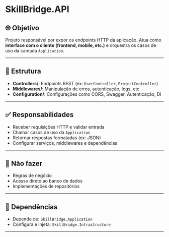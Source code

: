 # SkillBridge.API

## 🌐 Objetivo
Projeto responsável por expor os endpoints HTTP da aplicação. Atua como **interface com o cliente (frontend, mobile, etc.)** e orquestra os casos de uso da camada `Application`.

---

## 📁 Estrutura

- **Controllers/**: Endpoints REST (ex: `UserController`, `ProjectController`)
- **Middlewares/**: Manipulação de erros, autenticação, logs, etc
- **Configuration/**: Configurações como CORS, Swagger, Autenticação, DI

---

## ✅ Responsabilidades

- Receber requisições HTTP e validar entrada
- Chamar casos de uso da `Application`
- Retornar respostas formatadas (ex: JSON)
- Configurar serviços, middlewares e dependências

---

## 🚫 Não fazer

- Regras de negócio
- Acesso direto ao banco de dados
- Implementações de repositórios

---

## 🔁 Dependências

- Depende de: `SkillBridge.Application`
- Configura e injeta: `SkillBridge.Infrastructure`

---

